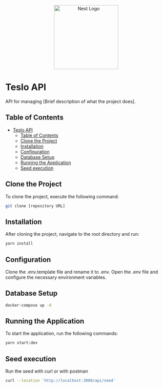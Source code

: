 <p align="center">
  <a href="http://nestjs.com/" target="blank"><img src="https://nestjs.com/img/logo-small.svg" width="200" alt="Nest Logo" /></a>
</p>

# Teslo API

API for managing [Brief description of what the project does].

## Table of Contents
- [Teslo API](#teslo-api)
  - [Table of Contents](#table-of-contents)
  - [Clone the Project](#clone-the-project)
  - [Installation](#installation)
  - [Configuration](#configuration)
  - [Database Setup](#database-setup)
  - [Running the Application](#running-the-application)
  - [Seed execution](#seed-execution)

## Clone the Project

To clone the project, execute the following command:

```bash
git clone [repository URL]
```
## Installation
After cloning the project, navigate to the root directory and run:
```bash
yarn install
```

##  Configuration
Clone the .env.template file and rename it to .env.
Open the .env file and configure the necessary environment variables.

## Database Setup
```bash
docker-compose up -d
```

## Running the Application
To start the application, run the following commands:
```bash
yarn start:dev
```


## Seed execution
Run the seed with curl or with postman
```bash
curl --location 'http://localhost:3000/api/seed'
```